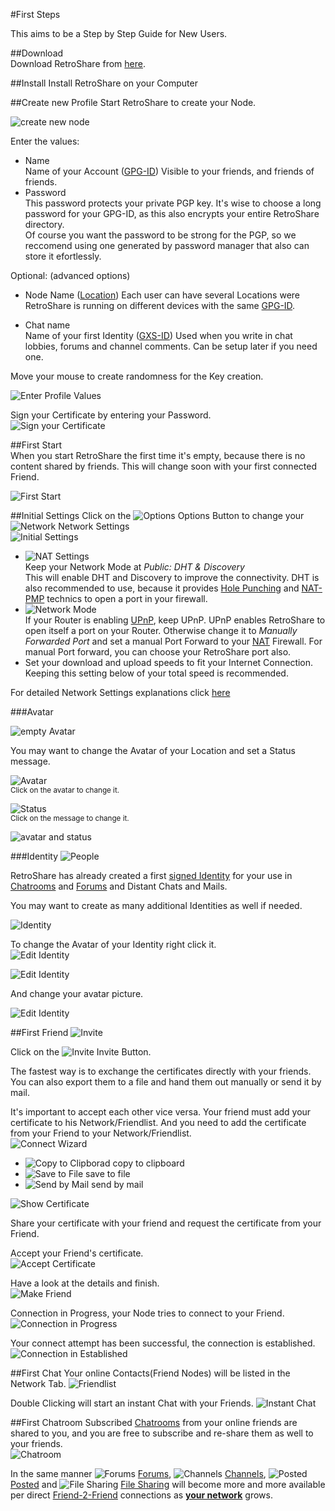 #First Steps

This aims to be a Step by Step Guide for New Users. 

##Download  
Download RetroShare from [here](../user-guide/installation/).

##Install
Install RetroShare on your Computer

##Create new Profile
Start RetroShare to create your Node. 

![create new node](../img/first-steps/create_new_profile_2.png "Create New Node")  


Enter the values:  

 - Name  
   Name of your Account ([GPG-ID](../user-guide/settings/#public-information)) 
   Visible to your friends, and friends of friends. 
 - Password  
   This password protects your private PGP key. 
   It's wise to choose a long password for your GPG-ID, as this also 
   encrypts your entire RetroShare directory.  
   Of course you want the password to be strong for the PGP, so we reccomend
   using one generated by password manager that also can store it efortlessly.
  
Optional: (advanced options)  
 - Node Name ([Location](../user-guide/settings/#public-information))
   Each user can have several Locations were RetroShare is running on 
   different devices with the same [GPG-ID](../user-guide/settings/#public-information). 

 - Chat name  
   Name of your first Identity ([GXS-ID](../user-guide/interface/#pseudonymous-identities)) 
   Used when you write in chat lobbies, forums and channel comments. Can be setup later if you need one. 

Move your mouse to create randomness for the Key creation. 

![Enter Profile Values](../img/first-steps/enter_profile_values_new.png "Enter Profile Values")  


Sign your Certificate by entering your Password.  
![Sign your Certificate](../img/first-steps/sign_cert.png "Sign your Certificate")  

##First Start  
When you start RetroShare the first time it's empty, because there is no 
content shared by friends. This will change soon with your first connected Friend. 

![First Start](../img/first-steps/first_start.png "First Start")  

##Initial Settings
Click on the ![Options](../img/first-steps/options.png "Options") Options 
Button to change your ![Network](../img/first-steps/network.png "Network") 
Network Settings  
![Initial Settings](../img/first-steps/initial_settings.png "Initial Settings")  


 - ![NAT Settings](../img/first-steps/nat_settings.png "NAT Settings")  
   Keep your Network Mode at *Public: DHT & Discovery*  
   This will enable DHT and Discovery to improve the connectivity. DHT is 
   also recommended to use, because it provides [Hole Punching](https://en.wikipedia.org/wiki/UDP_hole_punching) 
   and [NAT-PMP](https://en.wikipedia.org/wiki/NAT_Port_Mapping_Protocol) 
   technics to open a port in your firewall. 
 - ![Network Mode](../img/first-steps/network_mode.png "Network Mode")  
   If your Router is enabling [UPnP](https://en.wikipedia.org/wiki/Universal_Plug_and_Play), 
   keep UPnP. UPnP enables RetroShare to open itself a port on your Router. 
   Otherwise change it to *Manually Forwarded Port* and set a manual Port Forward to your 
   [NAT](../user-guide/settings/#nat) Firewall. For manual Port forward, 
   you can choose your RetroShare port also.  
 - Set your download and upload speeds to fit your Internet Connection. 
   Keeping this setting below of your total speed is recommended.  
   
For detailed Network Settings explanations click [here](../user-guide/settings/#network)

###Avatar

![empty Avatar](../img/first-steps/empty_avatar.png "Empty Avatar")  

You may want to change the Avatar of your Location and set a Status message.  

![Avatar](../img/first-steps/avatar.png "Avatar")  
<sub>Click on the avatar to change it.</sub>  

![Status](../img/first-steps/status.png "Status")  
<sub>Click on the message to change it.</sub>  

![avatar and status](../img/first-steps/avatar_status.png "Avatar and Status")  

###Identity
![People](../img/first-steps/people.png "People")  

RetroShare has already created a first [signed Identity](../user-guide/interface/#pseudonymous-identities) 
for your use in [Chatrooms](../user-guide/interface/#chat-lobbies) 
and [Forums](../user-guide/interface/#forums) and Distant Chats and Mails. 

You may want to create as many additional Identities as well if needed. 

![Identity](../img/first-steps/identity.png "signed Identity") 

To change the Avatar of your Identity right click it.  
![Edit Identity](../img/first-steps/edit_id.png "Edit Identity")  

![Edit Identity](../img/first-steps/edit_identity.png "Edit Identity")  

And change your avatar picture. 

![Edit Identity](../img/first-steps/id.png "Edit Identity")  


##First Friend
![Invite](../img/first-steps/invite.png "Invite")  

Click on the ![Invite](../img/first-steps/invite_40.png "Invite")   Invite Button. 

The fastest way is to exchange the certificates directly with your friends. 
You can also export them to a file and hand them out manually or send it by mail. 

It's important to accept each other vice versa. Your friend must add your 
certificate to his Network/Friendlist. And you need to add the certificate from 
your Friend to your Network/Friendlist.  
![Connect Wizard](../img/first-steps/connect_wizard.png "Connect Wizard")  

 - ![Copy to Clipborad](../img/first-steps/copyrslink.png "Copy to Clipboard") copy to clipboard  
 - ![Save to File](../img/first-steps/document_save.png "Save to File") save to file  
 - ![Send by Mail](../img/first-steps/mail_send.png "Send by Mail") send by mail  

![Show Certificate](../img/first-steps/show_cert.png "Show Certificate")  

Share your certificate with your friend and request the certificate from 
your Friend.  

Accept your Friend's certificate.  
![Accept Certificate](../img/first-steps/accept_cert.png "Accept Certificate")  


Have a look at the details and finish.  
![Make Friend](../img/first-steps/make_friend.png "Make Friend")  

Connection in Progress, your Node tries to connect to your Friend. 
![Connection in Progress](../img/first-steps/connection_progress.png "Connection in Progress")  

Your connect attempt has been successful, the connection is established. 
![Connection in Established](../img/first-steps/connection_established.png "Connection in Established")  


##First Chat
Your online Contacts(Friend Nodes) will be listed in the Network Tab. 
![Friendlist](../img/first-steps/friendlist.png "Friendlist")  

Double Clicking will start an instant Chat with your Friends. 
![Instant Chat](../img/first-steps/instant.png "Instant Chat")  

##First Chatroom
Subscribed [Chatrooms](../user-guide/interface/#chat-lobbies) 
from your online friends are shared to you, 
and you are free to subscribe and re-share them as well to your friends.  
![Chatroom](../img/first-steps/chatroom.png "Chatroom")  

In the same manner ![Forums](../img/first-steps/forums.png "Forums") [Forums](../user-guide/interface/#forums), 
![Channels](../img/first-steps/channels.png "Channels") [Channels](../user-guide/interface/#channels), 
![Posted](../img/first-steps/posted.png "Posted") [Posted](../user-guide/interface/#posted) and 
![File Sharing](../img/first-steps/filesharing.png "File Sharing") [File Sharing](../user-guide/interface/#file-sharing) 
will become more and more available per direct 
[Friend-2-Friend](../concept/Friend-2-Friend/#retroshare) 
connections as 
[**your network**](../concept/topology/#retroshare) grows.  
